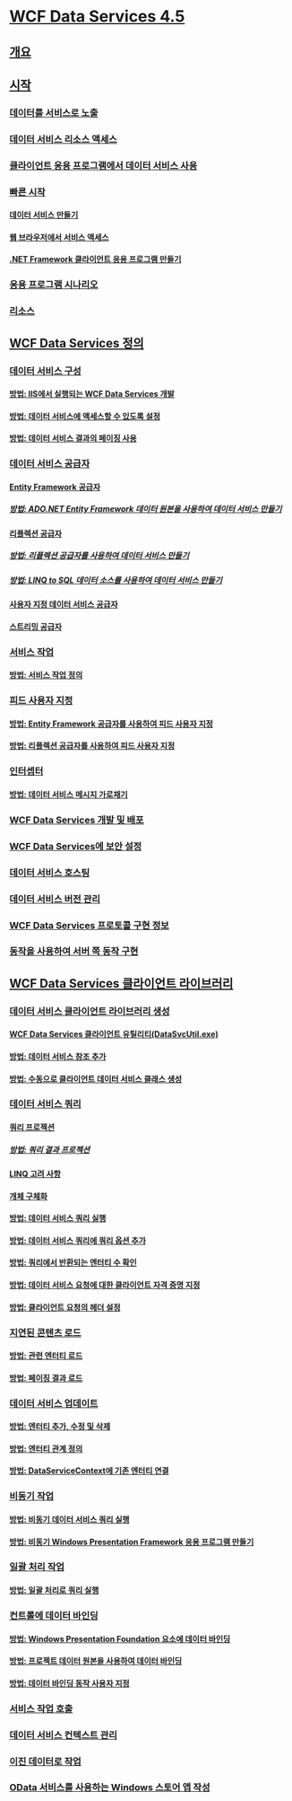 # [WCF Data Services 4.5](index.md)
## [개요](wcf-data-services-overview.md)
## [시작](getting-started-with-wcf-data-services.md)
### [데이터를 서비스로 노출](exposing-your-data-as-a-service-wcf-data-services.md)
### [데이터 서비스 리소스 액세스](accessing-data-service-resources-wcf-data-services.md)
### [클라이언트 응용 프로그램에서 데이터 서비스 사용](using-a-data-service-in-a-client-application-wcf-data-services.md)
### [빠른 시작](quickstart-wcf-data-services.md)
#### [데이터 서비스 만들기](creating-the-data-service.md)
#### [웹 브라우저에서 서비스 액세스](accessing-the-service-from-a-web-browser-wcf-data-services-quickstart.md)
#### [.NET Framework 클라이언트 응용 프로그램 만들기](creating-the-dotnet-client-application-wcf-data-services-quickstart.md)
### [응용 프로그램 시나리오](application-scenarios-wcf-data-services.md)
### [리소스](wcf-data-services-resources.md)
## [WCF Data Services 정의](defining-wcf-data-services.md)
### [데이터 서비스 구성](configuring-the-data-service-wcf-data-services.md)
#### [방법: IIS에서 실행되는 WCF Data Services 개발](how-to-develop-a-wcf-data-service-running-on-iis.md)
#### [방법: 데이터 서비스에 액세스할 수 있도록 설정](how-to-enable-access-to-the-data-service-wcf-data-services.md)
#### [방법: 데이터 서비스 결과의 페이징 사용](how-to-enable-paging-of-data-service-results-wcf-data-services.md)
### [데이터 서비스 공급자](data-services-providers-wcf-data-services.md)
#### [Entity Framework 공급자](entity-framework-provider-wcf-data-services.md)
##### [방법: ADO.NET Entity Framework 데이터 원본을 사용하여 데이터 서비스 만들기](create-a-data-service-using-an-adonet-ef-data-wcf.md)
#### [리플렉션 공급자](reflection-provider-wcf-data-services.md)
##### [방법: 리플렉션 공급자를 사용하여 데이터 서비스 만들기](create-a-data-service-using-rp-wcf-data-services.md)
##### [방법: LINQ to SQL 데이터 소스를 사용하여 데이터 서비스 만들기](create-a-data-service-using-linq-to-sql-wcf.md)
#### [사용자 지정 데이터 서비스 공급자](custom-data-service-providers-wcf-data-services.md)
#### [스트리밍 공급자](streaming-provider-wcf-data-services.md)
### [서비스 작업](service-operations-wcf-data-services.md)
#### [방법: 서비스 작업 정의](how-to-define-a-service-operation-wcf-data-services.md)
### [피드 사용자 지정](feed-customization-wcf-data-services.md)
#### [방법: Entity Framework 공급자를 사용하여 피드 사용자 지정](how-to-customize-feeds-with-ef-provider-wcf-data-services.md)
#### [방법: 리플렉션 공급자를 사용하여 피드 사용자 지정](how-to-customize-feeds-with-the-reflection-provider-wcf-data-services.md)
### [인터셉터](interceptors-wcf-data-services.md)
#### [방법: 데이터 서비스 메시지 가로채기](how-to-intercept-data-service-messages-wcf-data-services.md)
### [WCF Data Services 개발 및 배포](developing-and-deploying-wcf-data-services.md)
### [WCF Data Services에 보안 설정](securing-wcf-data-services.md)
### [데이터 서비스 호스팅](hosting-the-data-service-wcf-data-services.md)
### [데이터 서비스 버전 관리](data-service-versioning-wcf-data-services.md)
### [WCF Data Services 프로토콜 구현 정보](wcf-data-services-protocol-implementation-details.md)
### [동작을 사용하여 서버 쪽 동작 구현](using-actions-to-implement-server-side-behavior.md)
## [WCF Data Services 클라이언트 라이브러리](wcf-data-services-client-library.md)
### [데이터 서비스 클라이언트 라이브러리 생성](generating-the-data-service-client-library-wcf-data-services.md)
#### [WCF Data Services 클라이언트 유틸리티(DataSvcUtil.exe)](wcf-data-service-client-utility-datasvcutil-exe.md)
#### [방법: 데이터 서비스 참조 추가](how-to-add-a-data-service-reference-wcf-data-services.md)
#### [방법: 수동으로 클라이언트 데이터 서비스 클래스 생성](how-to-manually-generate-client-data-service-classes-wcf-data-services.md)
### [데이터 서비스 쿼리](querying-the-data-service-wcf-data-services.md)
#### [쿼리 프로젝션](query-projections-wcf-data-services.md)
##### [방법: 쿼리 결과 프로젝션](how-to-project-query-results-wcf-data-services.md)
#### [LINQ 고려 사항](linq-considerations-wcf-data-services.md)
#### [개체 구체화](object-materialization-wcf-data-services.md)
#### [방법: 데이터 서비스 쿼리 실행](how-to-execute-data-service-queries-wcf-data-services.md)
#### [방법: 데이터 서비스 쿼리에 쿼리 옵션 추가](how-to-add-query-options-to-a-data-service-query-wcf-data-services.md)
#### [방법: 쿼리에서 반환되는 엔터티 수 확인](number-of-entities-returned-by-a-query-wcf.md)
#### [방법: 데이터 서비스 요청에 대한 클라이언트 자격 증명 지정](specify-client-creds-for-a-data-service-request-wcf.md)
#### [방법: 클라이언트 요청의 헤더 설정](how-to-set-headers-in-the-client-request-wcf-data-services.md)
### [지연된 콘텐츠 로드](loading-deferred-content-wcf-data-services.md)
#### [방법: 관련 엔터티 로드](how-to-load-related-entities-wcf-data-services.md)
#### [방법: 페이징 결과 로드](how-to-load-paged-results-wcf-data-services.md)
### [데이터 서비스 업데이트](updating-the-data-service-wcf-data-services.md)
#### [방법: 엔터티 추가, 수정 및 삭제](how-to-add-modify-and-delete-entities-wcf-data-services.md)
#### [방법: 엔터티 관계 정의](how-to-define-entity-relationships-wcf-data-services.md)
#### [방법: DataServiceContext에 기존 엔터티 연결](attach-an-existing-entity-to-dc-wcf-data.md)
### [비동기 작업](asynchronous-operations-wcf-data-services.md)
#### [방법: 비동기 데이터 서비스 쿼리 실행](how-to-execute-asynchronous-data-service-queries-wcf-data-services.md)
#### [방법: 비동기 Windows Presentation Framework 응용 프로그램 만들기](create-an-asynchronous-wpf-application-wcf-data-services.md)
### [일괄 처리 작업](batching-operations-wcf-data-services.md)
#### [방법: 일괄 처리로 쿼리 실행](how-to-execute-queries-in-a-batch-wcf-data-services.md)
### [컨트롤에 데이터 바인딩](binding-data-to-controls-wcf-data-services.md)
#### [방법: Windows Presentation Foundation 요소에 데이터 바인딩](bind-data-to-wpf-elements-wcf-data-services.md)
#### [방법: 프로젝트 데이터 원본을 사용하여 데이터 바인딩](how-to-bind-data-using-a-project-data-source-wcf-data-services.md)
#### [방법: 데이터 바인딩 동작 사용자 지정](how-to-customize-data-binding-behaviors-wcf-data-services.md)
### [서비스 작업 호출](calling-service-operations-wcf-data-services.md)
### [데이터 서비스 컨텍스트 관리](managing-the-data-service-context-wcf-data-services.md)
### [이진 데이터로 작업](working-with-binary-data-wcf-data-services.md)
### [OData 서비스를 사용하는 Windows 스토어 앱 작성](writing-a-windows-store-app-that-consumes-an-odata-service.md)
